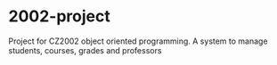 # 2002-project
Project for CZ2002 object oriented programming. A system to manage students, courses, grades and professors
